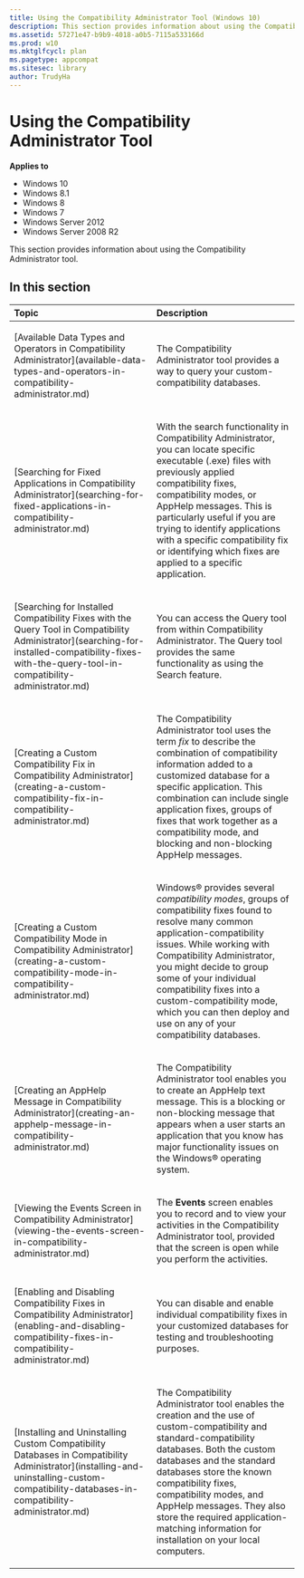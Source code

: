 ```yaml
---
title: Using the Compatibility Administrator Tool (Windows 10)
description: This section provides information about using the Compatibility Administrator tool.
ms.assetid: 57271e47-b9b9-4018-a0b5-7115a533166d
ms.prod: w10
ms.mktglfcycl: plan
ms.pagetype: appcompat
ms.sitesec: library
author: TrudyHa
---
```


# Using the Compatibility Administrator Tool


**Applies to**

-   Windows 10
-   Windows 8.1
-   Windows 8
-   Windows 7
-   Windows Server 2012
-   Windows Server 2008 R2

This section provides information about using the Compatibility Administrator tool.

## In this section


<table>
<colgroup>
<col width="50%" />
<col width="50%" />
</colgroup>
<thead>
<tr class="header">
<th align="left">Topic</th>
<th align="left">Description</th>
</tr>
</thead>
<tbody>
<tr class="odd">
<td align="left"><p>[Available Data Types and Operators in Compatibility Administrator](available-data-types-and-operators-in-compatibility-administrator.md)</p></td>
<td align="left"><p>The Compatibility Administrator tool provides a way to query your custom-compatibility databases.</p></td>
</tr>
<tr class="even">
<td align="left"><p>[Searching for Fixed Applications in Compatibility Administrator](searching-for-fixed-applications-in-compatibility-administrator.md)</p></td>
<td align="left"><p>With the search functionality in Compatibility Administrator, you can locate specific executable (.exe) files with previously applied compatibility fixes, compatibility modes, or AppHelp messages. This is particularly useful if you are trying to identify applications with a specific compatibility fix or identifying which fixes are applied to a specific application.</p></td>
</tr>
<tr class="odd">
<td align="left"><p>[Searching for Installed Compatibility Fixes with the Query Tool in Compatibility Administrator](searching-for-installed-compatibility-fixes-with-the-query-tool-in-compatibility-administrator.md)</p></td>
<td align="left"><p>You can access the Query tool from within Compatibility Administrator. The Query tool provides the same functionality as using the Search feature.</p></td>
</tr>
<tr class="even">
<td align="left"><p>[Creating a Custom Compatibility Fix in Compatibility Administrator](creating-a-custom-compatibility-fix-in-compatibility-administrator.md)</p></td>
<td align="left"><p>The Compatibility Administrator tool uses the term <em>fix</em> to describe the combination of compatibility information added to a customized database for a specific application. This combination can include single application fixes, groups of fixes that work together as a compatibility mode, and blocking and non-blocking AppHelp messages.</p></td>
</tr>
<tr class="odd">
<td align="left"><p>[Creating a Custom Compatibility Mode in Compatibility Administrator](creating-a-custom-compatibility-mode-in-compatibility-administrator.md)</p></td>
<td align="left"><p>Windows® provides several <em>compatibility modes</em>, groups of compatibility fixes found to resolve many common application-compatibility issues. While working with Compatibility Administrator, you might decide to group some of your individual compatibility fixes into a custom-compatibility mode, which you can then deploy and use on any of your compatibility databases.</p></td>
</tr>
<tr class="even">
<td align="left"><p>[Creating an AppHelp Message in Compatibility Administrator](creating-an-apphelp-message-in-compatibility-administrator.md)</p></td>
<td align="left"><p>The Compatibility Administrator tool enables you to create an AppHelp text message. This is a blocking or non-blocking message that appears when a user starts an application that you know has major functionality issues on the Windows® operating system.</p></td>
</tr>
<tr class="odd">
<td align="left"><p>[Viewing the Events Screen in Compatibility Administrator](viewing-the-events-screen-in-compatibility-administrator.md)</p></td>
<td align="left"><p>The <strong>Events</strong> screen enables you to record and to view your activities in the Compatibility Administrator tool, provided that the screen is open while you perform the activities.</p></td>
</tr>
<tr class="even">
<td align="left"><p>[Enabling and Disabling Compatibility Fixes in Compatibility Administrator](enabling-and-disabling-compatibility-fixes-in-compatibility-administrator.md)</p></td>
<td align="left"><p>You can disable and enable individual compatibility fixes in your customized databases for testing and troubleshooting purposes.</p></td>
</tr>
<tr class="odd">
<td align="left"><p>[Installing and Uninstalling Custom Compatibility Databases in Compatibility Administrator](installing-and-uninstalling-custom-compatibility-databases-in-compatibility-administrator.md)</p></td>
<td align="left"><p>The Compatibility Administrator tool enables the creation and the use of custom-compatibility and standard-compatibility databases. Both the custom databases and the standard databases store the known compatibility fixes, compatibility modes, and AppHelp messages. They also store the required application-matching information for installation on your local computers.</p></td>
</tr>
</tbody>
</table>

 

 

 





